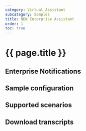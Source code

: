 ```yaml
---
category: Virtual Assistant
subcategory: Samples
title: NEW Enterprise Assistant
order: 1
toc: true
---
```


# {{ page.title }}

## Enterprise Notifications

## Sample configuration

## Supported scenarios

## Download transcripts

